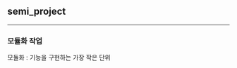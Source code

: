 ## semi_project    
        
           
***      
### 모듈화 작업    
     
모듈화 : 기능을 구현하는 가장 작은 단위    

